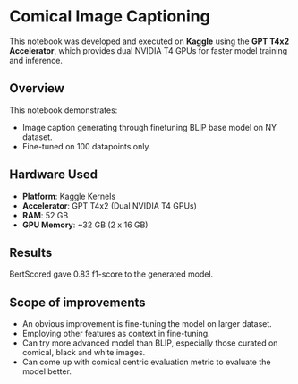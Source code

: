 #  Comical Image Captioning

This notebook was developed and executed on **Kaggle** using the **GPT T4x2 Accelerator**, which provides dual NVIDIA T4 GPUs for faster model training and inference.

## Overview

This notebook demonstrates:
- Image caption generating through finetuning BLIP base model on NY dataset.
- Fine-tuned on 100 datapoints only.

## Hardware Used

- **Platform**: Kaggle Kernels
- **Accelerator**: GPT T4x2 (Dual NVIDIA T4 GPUs)
- **RAM**: 52 GB
- **GPU Memory**: ~32 GB (2 x 16 GB)

## Results

BertScored gave 0.83 f1-score to the generated model. 


## Scope of improvements

- An obvious improvement is fine-tuning the model on larger dataset. 
- Employing other features as context in fine-tuning. 
- Can try more advanced model than BLIP, especially those curated on comical, black and white images. 
- Can come up with comical centric evaluation metric to evaluate the model better. 